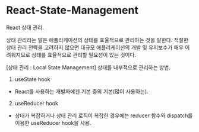 # React-State-Management
React 상태 관리.

상태 관리라는 말은 애플리케이션의 상태를 효율적으로 관리하는 것을 말한다.
적절한 상태 관리 전략을 고려하지 않으면 대규모 애플리케이션의 개발 및 유지보수가 매우 어려워지므로
상태를 효율적으로 관리할 필요성이 있는 것이다.

[상태 관리 : Local State Management]
상태를 내부적으로 관리하는 방법.

1. useState hook
  - React를 사용하는 개발자에겐 기본 중의 기본(많이 사용하는).    
2. useReducer hook
  - 상태가 복잡하거나 상태 관리 로직이 복잡한 경우에는 reducer 함수와 dispatch를 이용한 useReducer hook을 사용.
